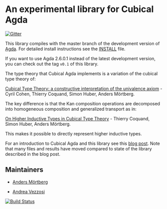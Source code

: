 An experimental library for Cubical Agda
========================================

[![Gitter](https://badges.gitter.im/agda/cubical.svg)](https://gitter.im/agda/cubical?utm_source=badge&utm_medium=badge&utm_campaign=pr-badge)

This library compiles with the master branch of the development
version of [Agda](https://github.com/agda/agda/). For detailed install
instructions see the
[INSTALL](https://github.com/agda/cubical/blob/master/INSTALL.md)
file.

If you want to use Agda 2.6.0.1 instead of the latest development version, you
can check out the tag `v0.1` of this library.

The type theory that Cubical Agda implements is a variation of the
cubical type theory of:

[Cubical Type Theory: a constructive interpretation of the univalence
axiom](https://arxiv.org/abs/1611.02108) - Cyril Cohen, Thierry
Coquand, Simon Huber, Anders Mörtberg.


The key difference is that the Kan composition operations are
decomposed into homogeneous composition and generalized transport as
in:

[On Higher Inductive Types in Cubical Type
Theory](https://arxiv.org/abs/1802.01170) - Thierry Coquand, Simon
Huber, Anders Mörtberg.

This makes it possible to directly represent higher inductive types.

For an introduction to Cubical Agda and this library see this
[blog post](https://homotopytypetheory.org/2018/12/06/cubical-agda/). Note
that many files and results have moved compared to state of the
library described in the blog post.


Maintainers
-----------

* [Anders Mörtberg](http://www.cs.cmu.edu/~amoertbe/)

* [Andrea Vezzosi](http://saizan.github.io/)

[![Build Status](https://travis-ci.org/agda/cubical.svg?branch=master)](https://travis-ci.org/agda/cubical)
